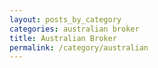 ```yaml
---
layout: posts_by_category
categories: australian broker
title: Australian Broker
permalink: /category/australian
---
```

